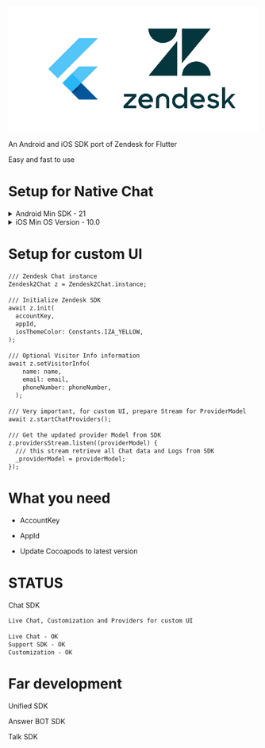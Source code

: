 ![](zendesk2.jpg)

An Android and iOS SDK port of Zendesk for Flutter

Easy and fast to use

# Setup for Native Chat

<details>
  <summary>Android Min SDK - 21</summary>


  android/app/src/main/res/values/styles.xml
  
  Add the following style

        <style name="ZendeskTheme" parent="ZendeskSdkTheme.Light">    
          <item name="colorPrimary">#FF5148</item>
          <item name="colorPrimaryDark">#FF5148</item>
          <item name="colorAccent">#FF5148</item>
        </style>


  android/app/src/main/AndroidManifest.xml

  Inside <application> tag, insert the following Activity


        <activity android:name="zendesk.messaging.MessagingActivity"
            android:theme="@style/ZendeskTheme" />

</details>

<details>
  <summary>iOS Min OS Version - 10.0</summary>
  
  In AppDelegate.swift should look like this
  
    override func application(_ application: UIApplication, didFinishLaunchingWithOptions launchOptions: [UIApplication.LaunchOptionsKey: Any]?) -> Bool {
      GeneratedPluginRegistrant.register(with: self)
    
      //Snippet to make rootView as navigatable
      let flutterViewController = window?.rootViewController as! FlutterViewController
      let navigationController = UINavigationController.init(rootViewController: flutterViewController)
      navigationController.isNavigationBarHidden = true
      window.rootViewController = navigationController
      window.makeKeyAndVisible()

      return super.application(application, didFinishLaunchingWithOptions: launchOptions)
    }
  
  You can have pre loaded localization with "Localizable.string"
  
  See [example/ios/Runnner/Localizable.string](https://github.com/KohlsAdrian/zendesk2/blob/main/example/ios/Runner)
  
  See: https://developer.zendesk.com/embeddables/docs/ios_support_sdk/localize_text
  
</details>

# Setup for custom UI

    /// Zendesk Chat instance
    Zendesk2Chat z = Zendesk2Chat.instance;

    /// Initialize Zendesk SDK
    await z.init(
      accountKey,
      appId,
      iosThemeColor: Constants.IZA_YELLOW,
    );
    
    /// Optional Visitor Info information
    await z.setVisitorInfo(
        name: name,
        email: email,
        phoneNumber: phoneNumber,
      );
      
    /// Very important, for custom UI, prepare Stream for ProviderModel
    await z.startChatProviders();
    
    /// Get the updated provider Model from SDK
    z.providersStream.listen((providerModel) {
      /// this stream retrieve all Chat data and Logs from SDK
      _providerModel = providerModel;
    });

# What you need

 * AccountKey

 * AppId
 
 * Update Cocoapods to latest version

# STATUS

  Chat SDK

    Live Chat, Customization and Providers for custom UI
  
    Live Chat - OK
    Support SDK - OK
    Customization - OK
    
# Far development

  Unified SDK

  Answer BOT SDK
  
  Talk SDK
